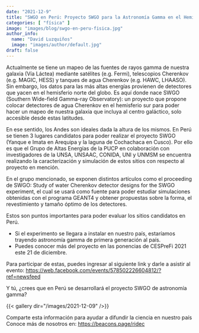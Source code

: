```yaml
---
date: "2021-12-9"
title: "SWGO en Perú: Proyecto SWGO para la Astronomía Gamma en el Hemisferio Sur"
categories: [ "física" ]
image: "images/blog/swgo-en-peru-fisica.jpg"
author_info: 
  name: "David Luzquiños"
  image: "images/author/default.jpg"
draft: false
---
```


Actualmente se tiene un mapeo de las fuentes de rayos gamma de nuestra galaxia (Vía Láctea) mediante satélites (e.g. Fermi), telescopios Cherenkov (e.g. MAGIC, HESS) y tanques de agua Cherenkov (e.g. HAWC, LHAASO). Sin embargo, los datos para las más altas energías provienen de detectores que yacen en el hemisferio norte del globo. Es aquí donde nace SWGO (Southern Wide-field Gamma-ray Observatory): un proyecto que propone colocar detectores de agua Cherenkov en el hemisferio sur para poder hacer un mapeo de nuestra galaxia que incluya al centro galáctico, solo accesible desde estas latitudes.

En ese sentido, los Andes son ideales dada la altura de los mismos. En Perú se tienen 3 lugares candidatos para poder realizar el proyecto SWGO (Yanque e Imata en Arequipa y la laguna de Cochachaca en Cusco). Por ello es que el Grupo de Altas Energías de la PUCP en colaboración con investigadores de la UNSA, UNSAAC, CONIDA, UNI y UNMSM se encuentra realizando la caracterización y simulación de estos sitios con respecto al proyecto en mención.

En el grupo mencionado, se exponen distintos artículos como el proceeding de SWGO: Study of water Cherenkov detector designs for the SWGO experiment, el cual se usará como fuente para poder estudiar simulaciones obtenidas con el programa GEANT4 y obtener propuestas sobre la forma, el revestimiento y tamaño óptimo de los detectores.

Estos son puntos importantes para poder evaluar los sitios candidatos en Perú.
- Si el experimento se llegara a instalar en nuestro país, estaríamos trayendo astronomía gamma de primera generación al país.
- Puedes conocer más del proyecto en las ponencias de CESPreFi 2021 este 21 de diciembre.

Para participar de estas, puedes ingresar al siguiente link y darle a asistir al evento: https://web.facebook.com/events/578502226604812/?ref=newsfeed

Y tú, ¿crees que en Perú se desarrollará el proyecto SWGO de astronomía gamma?

{{< gallery dir="/images/2021-12-09" />}}

Comparte esta información para ayudar a difundir la ciencia en nuestro país 
Conoce más de nosotros en: https://beacons.page/ridec
